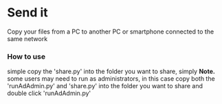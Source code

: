 # Send it
Copy your files from a PC to another PC or smartphone connected to the same network 
### How to use 
simple copy the 'share.py' into the folder you want to share, simply 
**Note.** some users may need to run as administrators, in this case copy both the 'runAdAdmin.py' and 'share.py' into the
folder you want to share and double click 'runAdAdmin.py'
